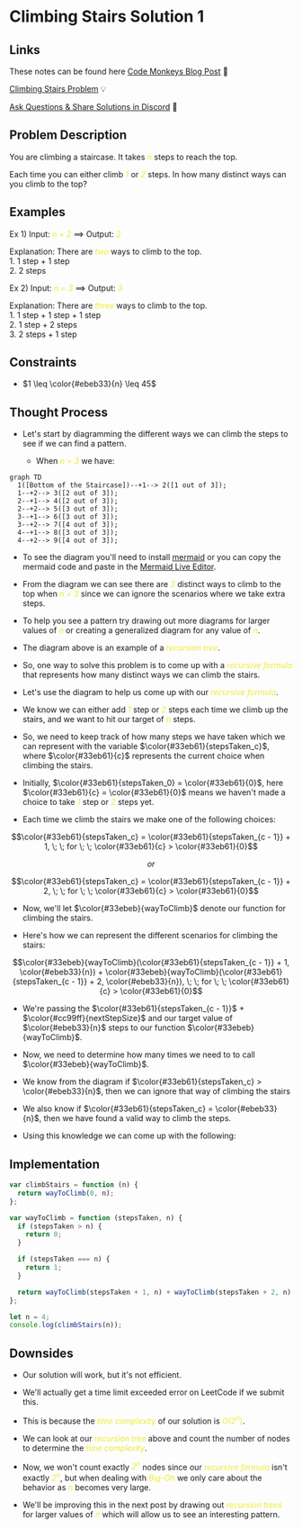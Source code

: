 # Climbing Stairs Solution 1

## Links

<p>These notes can be found here <a href="https://www.codemonkeys.tech/posts/2021/06/30/climbing-stairs-solution-1/">Code Monkeys Blog Post</a> 🐒</p>
<p><a href="https://leetcode.com/problems/climbing-stairs/">Climbing Stairs Problem</a> 💡</p>
<p><a href="https://discord.gg/mh9rQmwJ8H">Ask Questions & Share Solutions in Discord</a> 🤖</p>

## Problem Description

You are climbing a staircase. It takes <span class="post-term-one">n</span> steps to reach the top.

Each time you can either climb <span class="post-term-one">1</span> or <span class="post-term-one">2</span> steps. In how many distinct ways can you climb to the top?

## Examples

Ex 1) Input: <span class="post-term-one">n = 2</span> $\implies$ Output: <span class="post-term-one">2</span>

Explanation: There are <span class="post-term-one">two</span> ways to climb to the top.<br>1. 1 step + 1 step<br>2. 2 steps

Ex 2) Input: <span class="post-term-one">n = 3</span> $\implies$ Output: <span class="post-term-one">3</span>

Explanation: There are <span class="post-term-one">three</span> ways to climb to the top.<br>1. 1 step + 1 step + 1 step<br>2. 1 step + 2 steps<br>3. 2 steps + 1 step

## Constraints

- $1 \leq \color{#ebeb33}{n} \leq 45$

## Thought Process

- Let's start by diagramming the different ways we can climb the steps to see if we can find a pattern.

  - When <span class="post-term-one">n = 3</span> we have:

```mermaid
graph TD
  1([Bottom of the Staircase])--+1--> 2([1 out of 3]);
  1--+2--> 3([2 out of 3]);
  2--+1--> 4([2 out of 3]);
  2--+2--> 5([3 out of 3]);
  3--+1--> 6([3 out of 3]);
  3--+2--> 7([4 out of 3]);
  4--+1--> 8([3 out of 3]);
  4--+2--> 9([4 out of 3]);
```

- To see the diagram you'll need to install <a href="https://github.com/mermaid-js/mermaid">mermaid</a> or you can copy the mermaid code and paste in the <a href="https://mermaid-js.github.io/mermaid-live-editor/edit#eyJjb2RlIjoiZ3JhcGggVERcbkFbQ2hyaXN0bWFzXSAtLT58R2V0IG1vbmV5fCBCKEdvIHNob3BwaW5nKVxuQiAtLT4gQ3tMZXQgbWUgdGhpbmt9XG5DIC0tPnxPbmV8IERbTGFwdG9wXVxuQyAtLT58VHdvfCBFW2lQaG9uZV1cbkMgLS0-fFRocmVlfCBGW2ZhOmZhLWNhciBDYXJdXG4iLCJtZXJtYWlkIjoie1xuICBcInRoZW1lXCI6IFwiZGVmYXVsdFwiXG59IiwidXBkYXRlRWRpdG9yIjp0cnVlLCJhdXRvU3luYyI6dHJ1ZSwidXBkYXRlRGlhZ3JhbSI6dHJ1ZX0">Mermaid Live Editor</a>.

- From the diagram we can see there are <span class="post-term-one">3</span> distinct ways to climb to the top when <span class="post-term-one">n = 3</span> since we can ignore the scenarios where we take extra steps.

- To help you see a pattern try drawing out more diagrams for larger values of <span class="post-term-one">n</span> or creating a generalized diagram for any value of <span class="post-term-one">n</span>.

- The diagram above is an example of a <span class="post-term-one">recursion tree</span>.

- So, one way to solve this problem is to come up with a <span class="post-term-one">recursive formula</span> that represents how many distinct ways we can climb the stairs.

- Let's use the diagram to help us come up with our <span class="post-term-one">recursive formula</span>.

- We know we can either add <span class="post-term-one">1</span> step or <span class="post-term-one">2</span> steps each time we climb up the stairs, and we want to hit our target of <span class="post-term-one">n</span> steps.

- So, we need to keep track of how many steps we have taken which we can represent with the variable $\color{#33eb61}{stepsTaken_c}$, where $\color{#33eb61}{c}$ represents the current choice when climbing the stairs.

- Initially, $\color{#33eb61}{stepsTaken_0} = \color{#33eb61}{0}$, here $\color{#33eb61}{c} = \color{#33eb61}{0}$ means we haven't made a choice to take <span class="post-term-one">1</span> step or <span class="post-term-one">2</span> steps yet.

- Each time we climb the stairs we make one of the following choices:

$$\color{#33eb61}{stepsTaken_c} = \color{#33eb61}{stepsTaken_{c - 1}} + 1, \; \; for \; \; \color{#33eb61}{c} > \color{#33eb61}{0}$$

$$or$$

$$\color{#33eb61}{stepsTaken_c} = \color{#33eb61}{stepsTaken_{c - 1}} + 2, \; \; for \; \; \color{#33eb61}{c} > \color{#33eb61}{0}$$

- Now, we'll let $\color{#33ebeb}{wayToClimb}$ denote our function for climbing the stairs.

- Here's how we can represent the different scenarios for climbing the stairs:

$$\color{#33ebeb}{wayToClimb}(\color{#33eb61}{stepsTaken_{c - 1}} + 1, \color{#ebeb33}{n}) + \color{#33ebeb}{wayToClimb}(\color{#33eb61}{stepsTaken_{c - 1}} + 2, \color{#ebeb33}{n}), \; \; for \; \; \color{#33eb61}{c} > \color{#33eb61}{0}$$

- We're passing the $\color{#33eb61}{stepsTaken_{c - 1}}$ + $\color{#cc99ff}{nextStepSize}$ and our target value of $\color{#ebeb33}{n}$ steps to our function $\color{#33ebeb}{wayToClimb}$.

- Now, we need to determine how many times we need to to call $\color{#33ebeb}{wayToClimb}$.

- We know from the diagram if $\color{#33eb61}{stepsTaken_c} > \color{#ebeb33}{n}$, then we can ignore that way of climbing the stairs

- We also know if $\color{#33eb61}{stepsTaken_c} = \color{#ebeb33}{n}$, then we have found a valid way to climb the steps.

- Using this knowledge we can come up with the following:

## Implementation

<code-group>
<code-block title="Climbing Stairs Solution 1">

```js
var climbStairs = function (n) {
  return wayToClimb(0, n);
};

var wayToClimb = function (stepsTaken, n) {
  if (stepsTaken > n) {
    return 0;
  }

  if (stepsTaken === n) {
    return 1;
  }

  return wayToClimb(stepsTaken + 1, n) + wayToClimb(stepsTaken + 2, n);
};

let n = 4;
console.log(climbStairs(n));
```

</code-block>
</code-group>

## Downsides

- Our solution will work, but it's not efficient.

- We'll actually get a time limit exceeded error on LeetCode if we submit this.

- This is because the <span class="post-term-one">time complexity</span> of our solution is <span class="post-term-one">O(2<sup>n</sup>)</span>.

- We can look at our <span class="post-term-one">recursion tree</span> above and count the number of nodes to determine the <span class="post-term-one">time complexity</span>.

- Now, we won't count exactly <span class="post-term-one">2<sup>n</sup></span> nodes since our <span class="post-term-one">recursive formula</span> isn't exactly <span class="post-term-one">2<sup>n</sup></span>, but when dealing with <span class="post-term-one">Big-Oh</span> we only care about the behavior as <span class="post-term-one">n</span> becomes very large.

- We'll be improving this in the next post by drawing out <span class="post-term-one">recursion trees</span> for larger values of <span class="post-term-one">n</span> which will allow us to see an interesting pattern.

<style>
  .post-term-one {
    color: #ebeb33;
    font-style: italic;
  }
  .post-term-two {
    color: #33eb61;
    font-style: italic;
  }
  .post-term-three {
    color: #33ebeb;
    font-style: italic;
  }
</style>
